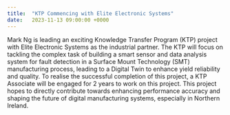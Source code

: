 ```yaml
---
title:  "KTP Commencing with Elite Electronic Systems"
date:   2023-11-13 09:00:00 +0000
---
```


Mark Ng is leading an exciting Knowledge Transfer Program (KTP) project with Elite Electronic Systems as the industrial partner. The KTP will focus on tackling the complex task of building a smart sensor and data analysis system for fault detection in a Surface Mount Technology (SMT) manufacturing process, leading to a Digital Twin to enhance yield reliability and quality. To realise the successful completion of this project, a KTP Associate will be engaged for 2 years to work on this project. This project hopes to directly contribute towards enhancing performance accuracy and shaping the future of digital manufacturing systems, especially in Northern Ireland.